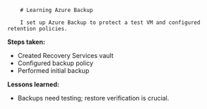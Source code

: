         # Learning Azure Backup

        I set up Azure Backup to protect a test VM and configured retention policies.

**Steps taken:**
- Created Recovery Services vault
- Configured backup policy
- Performed initial backup

**Lessons learned:**
- Backups need testing; restore verification is crucial.
